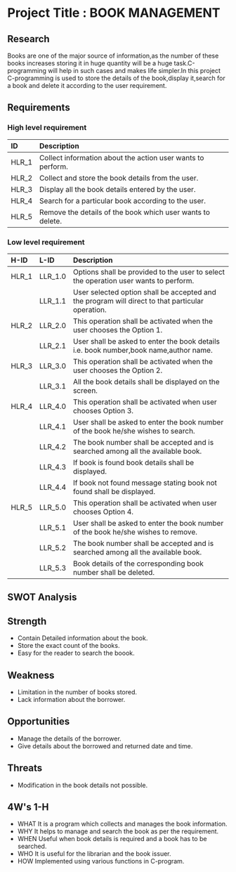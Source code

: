 # Project Title : BOOK MANAGEMENT

## Research
Books are one of the major source of information,as the number of these books increases storing it in huge quantity will be a huge task.C-programming will help in such cases and makes life simpler.In this project C-programming is used to store the details of the book,display it,search for a book and delete it according to the user requirement.
 
## Requirements
### High level requirement
|ID|Description|
|:-|:----------|
|HLR_1|Collect information about the action user wants to perform.|
|HLR_2|Collect and store the book details from the user.|
|HLR_3|Display all the book details entered by the user.|
|HLR_4|Search for a particular book according to the user.|
|HLR_5|Remove the details of the book which user wants to delete.|

### Low level requirement
|H-ID|L-ID|Description|
|:-|:-|:-|
|HLR_1|LLR_1.0|Options shall be provided to the user to select the operation user wants to perform.|
|     |LLR_1.1|User selected option shall be accepted and the program will direct to that particular operation.|
|HLR_2|LLR_2.0|This operation shall be activated when the user chooses the Option 1.|
|     |LLR_2.1|User shall be asked to enter the book details i.e. book number,book name,author name.|
|HLR_3|LLR_3.0|This operation shall be activated when the user chooses the Option 2.|
|     |LLR_3.1|All the book details shall be displayed on the screen.|
|HLR_4|LLR_4.0|This operation shall be activated when user chooses Option 3.|
|     |LLR_4.1|User shall be asked to enter the book number of the book he/she wishes to search.|
|     |LLR_4.2|The book number shall be accepted and is searched among all the available book.|
|     |LLR_4.3|If book is found book details shall be displayed.|
|     |LLR_4.4|If book not found message stating book not found shall be displayed.|
|HLR_5|LLR_5.0|This operation shall be activated when user chooses Option 4.|
|     |LLR_5.1|User shall be asked to enter the book number of the book he/she wishes to remove.|
|     |LLR_5.2|The book number shall be accepted and is searched among all the available book.|
|     |LLR_5.3|Book details of the corresponding book number shall be deleted.|

## SWOT Analysis
## Strength
* Contain Detailed information about the book.
* Store the exact count of the books.
* Easy for the reader to search the boook.

## Weakness
* Limitation in the number of books stored.
* Lack information about the borrower.

## Opportunities
* Manage the details of the borrower.
* Give details about the borrowed and returned date and time.

## Threats
* Modification in the book details not possible.

## 4W's 1-H
* WHAT
  It is a program which collects and manages the book information.
* WHY
  It helps to manage and search the book as per the requirement.
* WHEN 
  Useful when book details is required and a book has to be searched.
* WHO 
  It is useful for the librarian and the book issuer.
* HOW
  Implemented using various functions in C-program.
